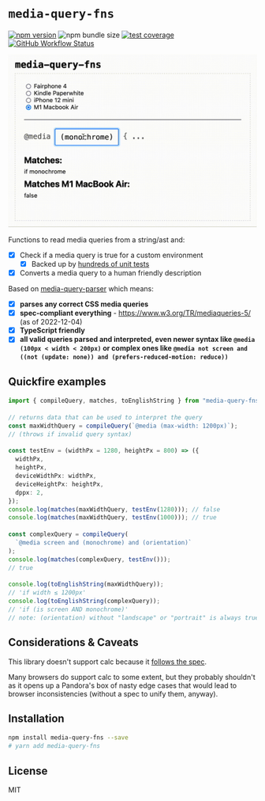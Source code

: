 # `media-query-fns`

[![npm version](https://img.shields.io/npm/v/media-query-fns.svg?style=flat-square)](https://www.npmjs.com/package/media-query-fns)
![npm bundle size](https://img.shields.io/bundlephobia/minzip/media-query-fns?style=flat-square)
[![test coverage](https://img.shields.io/badge/dynamic/json?style=flat-square&color=brightgreen&label=coverage&query=%24.total.branches.pct&url=https%3A%2F%2Fraw.githubusercontent.com%2Ftbjgolden%2Fmedia-query-fns%2Fmain%2Fcoverage%2Fcoverage-summary.json)](https://www.npmjs.com/package/media-query-fns)
[![GitHub Workflow Status](https://img.shields.io/github/workflow/status/tbjgolden/media-query-fns/Release?style=flat-square)](https://github.com/tbjgolden/media-query-fns/actions?query=workflow%3ARelease)

![](screen.gif)

Functions to read media queries from a string/ast and:

- [x] Check if a media query is true for a custom environment
  - [x] Backed up by [hundreds of unit tests](https://github.com/tbjgolden/media-query-fns/blob/main/src/matches.test.ts)
- [x] Converts a media query to a human friendly description

Based on [media-query-parser](https://github.com/tbjgolden/media-query-parser) which means:

- [x] **parses any correct CSS media queries**
- [x] **spec-compliant everything** - https://www.w3.org/TR/mediaqueries-5/ (as of 2022-12-04)
- [x] **TypeScript friendly**
- [x] **all valid queries parsed and interpreted, even newer syntax like
      `@media (100px < width < 200px)` or complex ones like `@media not screen and ((not (update: none)) and (prefers-reduced-motion: reduce))`**

## Quickfire examples

```ts
import { compileQuery, matches, toEnglishString } from "media-query-fns";

// returns data that can be used to interpret the query
const maxWidthQuery = compileQuery(`@media (max-width: 1200px)`);
// (throws if invalid query syntax)

const testEnv = (widthPx = 1280, heightPx = 800) => ({
  widthPx,
  heightPx,
  deviceWidthPx: widthPx,
  deviceHeightPx: heightPx,
  dppx: 2,
});
console.log(matches(maxWidthQuery, testEnv(1280))); // false
console.log(matches(maxWidthQuery, testEnv(1000))); // true

const complexQuery = compileQuery(
  `@media screen and (monochrome) and (orientation)`
);
console.log(matches(complexQuery, testEnv()));
// true

console.log(toEnglishString(maxWidthQuery));
// 'if width ≤ 1200px'
console.log(toEnglishString(complexQuery));
// 'if (is screen AND monochrome)'
// note: (orientation) without "landscape" or "portrait" is always true, so it's removed for brevity
```

## Considerations & Caveats

This library doesn't support calc because it [follows the spec](https://www.w3.org/TR/mediaqueries-5/#ref-for-media-feature%E2%91%A0%E2%93%AA).

Many browsers do support calc to some extent, but they probably shouldn't as it opens up a Pandora's box of nasty edge cases that would lead to browser inconsistencies (without a spec to unify them, anyway).

## Installation

```sh
npm install media-query-fns --save
# yarn add media-query-fns
```

<!-- ## [`API`](docs/api) -->

## License

MIT
